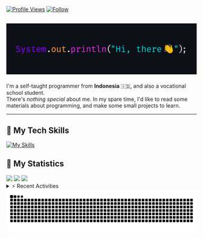 <!-- Header Badges -->
[![Profile Views](https://komarev.com/ghpvc/?username=mitsuki31&color=blue&label=PROFILE+VIEWS)](https://github.com/mitsuki31)
[![Follow](https://img.shields.io/twitter/url?url=https%3A%2F%2Ftwitter.com%2Fryuumitsuki31)](https://twitter.com/ryuumitsuki31)

<h2><img src="images/hi_there.png"/></h2>

I'm a self-taught programmer from **Indonesia** 🇮🇩, and also a vocational school student.  
There's _nothing special_ about me. In my spare time, I'd like to read some materials about programming, and make some small projects to learn.

---

## 👾 My Tech Skills

[![My Skills](https://skillicons.dev/icons?i=py,c,cpp,java,js,ts,css,sass,html,bash,arduino)](https://skillicons.dev)


## 🔭 My Statistics

<picture id="stats">
    <source 
            srcset="https://github-readme-stats.vercel.app/api?username=mitsuki31&show_icons=true&theme=tokyonight&include_all_commits=true&show_private=falsee&hide=stars"
            media="(prefers-color-scheme: dark)"
    />
    <source
            srcset="https://github-readme-stats.vercel.app/api?username=mitsuki31&show_icons=true&include_all_commits=true&show_private=false&hide=stars"
            media="(prefers-color-scheme: light), (prefers-color-scheme: no-preference)"
    />
    <img src="https://github-readme-stats.vercel.app/api?username=mitsuki31&show_icons=true&include_all_commits=true&show_private=false&hide=stars" />
</picture>

<picture id="top-langs">
    <source
            srcset="https://github-readme-stats.vercel.app/api/top-langs/?username=mitsuki31&layout=donut&theme=tokyonight&count_private=true&langs_count=10"
            media="(prefers-color-scheme: dark)"
    />
    <source
            srcset="https://github-readme-stats.vercel.app/api/top-langs/?username=mitsuki31&layout=donut&count_private=true&langs_count=10"
            media="(prefers-color-scheme: light), (prefers-color-scheme: no-preference)"
    />
    <img src="https://github-readme-stats.vercel.app/api/top-langs/?username=mitsuki31&layout=donut&langs_count=10&count_private=true" />
</picture>

<picture id="profile-summary">
    <source
            srcset="https://github-profile-summary-cards.vercel.app/api/cards/profile-details?username=mitsuki31&theme=tokyonight"
            media="(prefers-color-scheme: dark)"
    />
    <source
            srcset="https://github-profile-summary-cards.vercel.app/api/cards/profile-details?username=mitsuki31&theme=github"
            media="(prefers-color-scheme: light), (prefers-color-scheme: no-preference)"
    />
    <img src="https://github-profile-summary-cards.vercel.app/api/cards/profile-details?username=mitsuki31" />
</picture>

<br/>


<details>
<summary>⚡ Recent Activities</summary>

<!--START_SECTION:activity-->
1. 🎉 Merged PR [#9](https://github.com/mitsuki31/lsfnd/pull/9) in [mitsuki31/lsfnd](https://github.com/mitsuki31/lsfnd)
2. 💪 Opened PR [#9](https://github.com/mitsuki31/lsfnd/pull/9) in [mitsuki31/lsfnd](https://github.com/mitsuki31/lsfnd)
3. 🎉 Merged PR [#8](https://github.com/mitsuki31/lsfnd/pull/8) in [mitsuki31/lsfnd](https://github.com/mitsuki31/lsfnd)
4. 💪 Opened PR [#8](https://github.com/mitsuki31/lsfnd/pull/8) in [mitsuki31/lsfnd](https://github.com/mitsuki31/lsfnd)
5. 🚀 Published release [v1.0.0](https://github.com/mitsuki31/lsfnd/releases/tag/v1.0.0) in [mitsuki31/lsfnd](https://github.com/mitsuki31/lsfnd)
6. 🎉 Merged PR [#7](https://github.com/mitsuki31/lsfnd/pull/7) in [mitsuki31/lsfnd](https://github.com/mitsuki31/lsfnd)
7. 💪 Opened PR [#7](https://github.com/mitsuki31/lsfnd/pull/7) in [mitsuki31/lsfnd](https://github.com/mitsuki31/lsfnd)
8. 🎉 Merged PR [#6](https://github.com/mitsuki31/lsfnd/pull/6) in [mitsuki31/lsfnd](https://github.com/mitsuki31/lsfnd)
9. 💪 Opened PR [#6](https://github.com/mitsuki31/lsfnd/pull/6) in [mitsuki31/lsfnd](https://github.com/mitsuki31/lsfnd)
10. 🎉 Merged PR [#5](https://github.com/mitsuki31/lsfnd/pull/5) in [mitsuki31/lsfnd](https://github.com/mitsuki31/lsfnd)
<!--END_SECTION:activity-->

</details>

<picture>
  <!-- For dark theme -->
  <source
    srcset="https://raw.githubusercontent.com/mitsuki31/mitsuki31/output/github-snake-dark.svg"
    media="(prefers-color-scheme: dark)"
  />
  <!-- For light theme -->
  <source
    srcset="https://raw.githubusercontent.com/mitsuki31/mitsuki31/output/github-snake.svg"
    media="(prefers-color-scheme: light)"
  />
  <!-- Default -->
  <img
    alt="GitHub Contribution Grid Snake"
    src="https://raw.githubusercontent.com/mitsuki31/mitsuki31/output/github-snake.svg"
  />
</picture>
